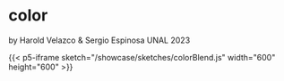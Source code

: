 # color
by Harold Velazco & Sergio Espinosa UNAL 2023

{{< p5-iframe sketch="/showcase/sketches/colorBlend.js" width="600" height="600" >}}


